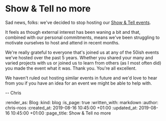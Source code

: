 Show & Tell no more
===================

Sad news, folks: we've decided to stop hosting our [Show & Tell events][show-and-tell-events].

It feels as though external interest has been waning a bit and that, combined with our personal commitments, means we've been struggling to motivate ourselves to host and attend in recent months.

We're really grateful to everyone that's joined us at any of the 50ish events we've hosted over the past 5 years. Whether you shared your many and varied projects with us or joined us to learn from others (as I most often did) you made the event what it was. Thank you. You're all excellent.

We haven't ruled out hosting similar events in future and we'd love to hear from you if you have an idea for an event we might be able to help with.

-- Chris

[show-and-tell-events]: /show-and-tell-events

:render_as: Blog
:kind: blog
:is_page: true
:written_with: markdown
:author: chris-roos
:created_at: 2019-08-16 10:45:00 +01:00
:updated_at: 2019-08-16 10:45:00 +01:00
:page_title: Show & Tell no more
